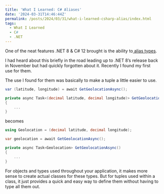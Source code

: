 ```yaml
---
title: 'What I Learned: C# Aliases'
date: '2024-03-31T14:46:44Z'
permalink: /posts/2024/03/31/what-i-learned-csharp-alias/index.html
tags:
  - What I Learned
  - C#
  - .NET
---
```


One of the neat features .NET 8 & C# 12 brought is the ability to[ alias types](https://learn.microsoft.com/en-us/dotnet/csharp/language-reference/proposals/csharp-12.0/using-alias-types).
<!-- excerpt -->

I had heard about this briefly in the road leading up to .NET 8’s release back in November but had quickly forgotten about it. Recently I found my first use for them.

The use I found for them was basically to make a tuple a little easier to use.

```csharp
var (latitude, longitude) = await GetGeolocationAsync();

private async Task<(decimal latitude, decimal longitude)> GetGeolocationAsync()
{
	...
}
```

becomes

```csharp
using Geolocation = (decimal latitude, decimal longitude);

var geolocation = await GetGeolocationAsync();

private async Task<Geolocation> GetGeolocationAsync()
{
	...
}
```

For objects and types used throughout your application, it makes more sense to create actual classes for these types. But for tuples used within a class, it just provides a quick and easy way to define them without having to type all them out.